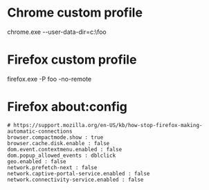 # Chrome custom profile
chrome.exe --user-data-dir=c:\foo

# Firefox custom profile
firefox.exe -P foo -no-remote

# Firefox about:config
```
# https://support.mozilla.org/en-US/kb/how-stop-firefox-making-automatic-connections
browser.compactmode.show : true
browser.cache.disk.enable : false
dom.event.contextmenu.enabled : false
dom.popup_allowed_events : dblclick
geo.enabled : false
network.prefetch-next : false
network.captive-portal-service.enabled : false
network.connectivity-service.enabled : false
```
